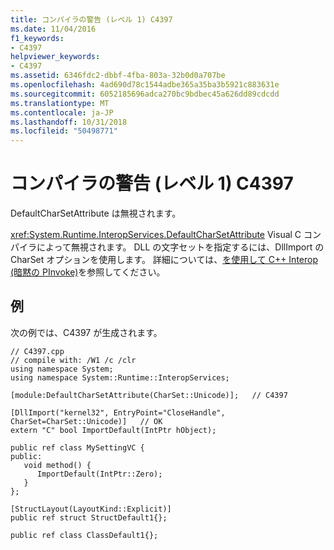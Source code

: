 ```yaml
---
title: コンパイラの警告 (レベル 1) C4397
ms.date: 11/04/2016
f1_keywords:
- C4397
helpviewer_keywords:
- C4397
ms.assetid: 6346fdc2-dbbf-4fba-803a-32b0d0a707be
ms.openlocfilehash: 4ad690d78c1544adbe365a35ba3b5921c883631e
ms.sourcegitcommit: 6052185696adca270bc9bdbec45a626dd89cdcdd
ms.translationtype: MT
ms.contentlocale: ja-JP
ms.lasthandoff: 10/31/2018
ms.locfileid: "50498771"
---
```

# <a name="compiler-warning-level-1-c4397"></a>コンパイラの警告 (レベル 1) C4397

DefaultCharSetAttribute は無視されます。

<xref:System.Runtime.InteropServices.DefaultCharSetAttribute> Visual C コンパイラによって無視されます。 DLL の文字セットを指定するには、DllImport の CharSet オプションを使用します。 詳細については、[を使用して C++ Interop (暗黙の PInvoke)](../../dotnet/using-cpp-interop-implicit-pinvoke.md)を参照してください。

## <a name="example"></a>例

次の例では、C4397 が生成されます。

```
// C4397.cpp
// compile with: /W1 /c /clr
using namespace System;
using namespace System::Runtime::InteropServices;

[module:DefaultCharSetAttribute(CharSet::Unicode)];   // C4397

[DllImport("kernel32", EntryPoint="CloseHandle", CharSet=CharSet::Unicode)]   // OK
extern "C" bool ImportDefault(IntPtr hObject);

public ref class MySettingVC {
public:
   void method() {
      ImportDefault(IntPtr::Zero);
   }
};

[StructLayout(LayoutKind::Explicit)]
public ref struct StructDefault1{};

public ref class ClassDefault1{};
```